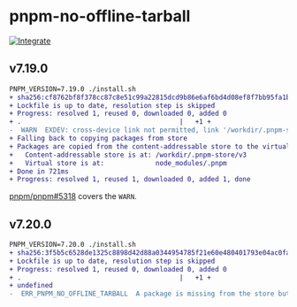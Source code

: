 # pnpm-no-offline-tarball

[![Integrate](https://github.com/72636c/pnpm-no-offline-tarball/actions/workflows/integrate.yaml/badge.svg)](https://github.com/72636c/pnpm-no-offline-tarball/actions/workflows/integrate.yaml)

## v7.19.0

```diff
PNPM_VERSION=7.19.0 ./install.sh
+ sha256:cf8762bf8f378cc87c8e51c99a22815dcd9b86e6af6bd4d08ef8f7bb95fa1be8
+ Lockfile is up to date, resolution step is skipped
+ Progress: resolved 1, reused 0, downloaded 0, added 0
+ .                                        |   +1 +
-  WARN  EXDEV: cross-device link not permitted, link '/workdir/.pnpm-store/v3/files/1d/0688424f69c0e7322aeb720e4e28d9af3b5a7a2dc18b8b198156e377a61a6e05bc824528fca0f8e61ac39b137a028029ff82e5229ad400a3cc22e2bdb687ad-exec' -> '/workdir/node_modules/.pnpm/@types+node@18.11.18/node_modules/@types/_tmp_1_5f239c41367837d0d5e393e5dda39a27/LICENSE'
+ Falling back to copying packages from store
+ Packages are copied from the content-addressable store to the virtual store.
+   Content-addressable store is at: /workdir/.pnpm-store/v3
+   Virtual store is at:             node_modules/.pnpm
+ Done in 721ms
+ Progress: resolved 1, reused 1, downloaded 0, added 1, done
```

[pnpm/pnpm#5318](https://github.com/pnpm/pnpm/issues/5318) covers the `WARN`.

## v7.20.0

```diff
PNPM_VERSION=7.20.0 ./install.sh
+ sha256:3f5b5c6528de1325c8898d42d88a0344954785f21e60e480401793e04ac0fa82
+ Lockfile is up to date, resolution step is skipped
+ Progress: resolved 1, reused 0, downloaded 0, added 0
+ .                                        |   +1 +
+ undefined
-  ERR_PNPM_NO_OFFLINE_TARBALL  A package is missing from the store but cannot download it in offline mode. The missing package may be downloaded from https://registry.npmjs.org/@types/node/-/node-18.11.18.tgz.
```

